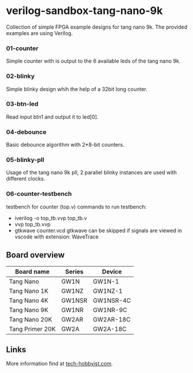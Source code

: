 # verilog-sandbox-tang-nano-9k

Collection of simple FPGA example designs for tang nano 9k.
The provided examples are using Verilog.

### 01-counter
Simple counter with is output to the 6 available leds of the tang nano 9k.

### 02-blinky
Simple blinky design whih the help of a 32bit long counter.

### 03-btn-led
Read input btn1 and output it to led[0].

### 04-debounce
Basic debounce algorithm with 2*8-bit counters.

### 05-blinky-pll
Usage of the tang nano 9k pll, 2 parallel blinky instances are used with different clocks.

### 06-counter-testbench
testbench for counter (top.v)
commands to run testbench:
- iverilog -o top_tb.vvp top_tb.v 
- vvp top_tb.vvp
- gtkwave counter.vcd 
gtkwave can be skipped if signals are viewed in vscode with extension: WaveTrace

## Board overview 

|Board name		|Series	|Device		|
|---------------|-------|-----------|
|Tang Nano		|GW1N	|GW1N-1		|
|Tang Nano 1K	|GW1NZ	|GW1NZ-1	|
|Tang Nano 4K	|GW1NSR	|GW1NSR-4C	|
|Tang Nano 9K	|GW1NR	|GW1NR-9C	|
|Tang Nano 20K	|GW2AR	|GW2AR-18C	|
|Tang Primer 20K|GW2A	|GW2A-18C	|

## Links
More information find at [tech-hobbyist.com](https://www.tech-hobbyist.com/).